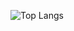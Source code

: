 ![Top Langs](https://github-readme-stats.vercel.app/api/top-langs/?username=dominhnhut01&hide=jupyter%20notebook,css,scss,html&exclude_repo=veni_vici,chessgame_webapp,recipe_dashboard,portfolio,autodrive_code,render_engine_3D,deeplearning.ai&theme=tokyonight)
